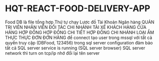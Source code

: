 # HQT-REACT-FOOD-DELIVERY-APP
Food DB là file tổng hợp
Thứ tự chạy
Lược đồ
Tài Khoản
Ngân hàng
QUẢN TRỊ VIÊN
NHÂN VIÊN
ĐỐI TÁC
CHI NHÁNH
TÀI XẾ 
KHÁCH HÀNG
CỬA HÀNG
HỢP ĐỒNG
HỢP ĐỒNG CHI TIẾT
HỢP ĐỒNG CHI NHÁNH
LOẠI ẨM THỰC
THỰC ĐƠN
ĐƠN HÀNG
để connect
tạo user trong mssql với tất cả quyền truy cập (DBFood, 123456)
trong sql server configuration
    đảm bảo tất cả SQL server service is running (SQL server browser)
    SQL server network thì turn on tcp/ip
    nhớ đổi lại tên server